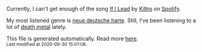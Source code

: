 
  Currently, I can't get enough of the song <a href="https://open.spotify.com/track/7h69lNNNo6TS5XomY9CxHH">If I Lead</a> by <a href="https://open.spotify.com/artist/27CC3tpq7WQR25M03jKTZm">Kiltro</a> on <a href="https://open.spotify.com/user/9qz2xtkur2fengfsdcq8dd907?si=kq2SVrUkSNe0z1NJjpt7kg">Spotify</a>.

  My most listened genre is <a href="https://duckduckgo.com/?q=neue deutsche harte music">neue deutsche harte</a>.
  Still, I've been listening to a lot of <a href="https://duckduckgo.com/?q=death metal music">death metal</a> lately.

  This file is generated automatically. Read more <a href="https://github.com/CodeF0x/CodeF0x/blob/master/IMPORTANT.md">here</a>.
  <br>
  <sub>Last modified at 2020-09-30 15:01:08.</sub>
  